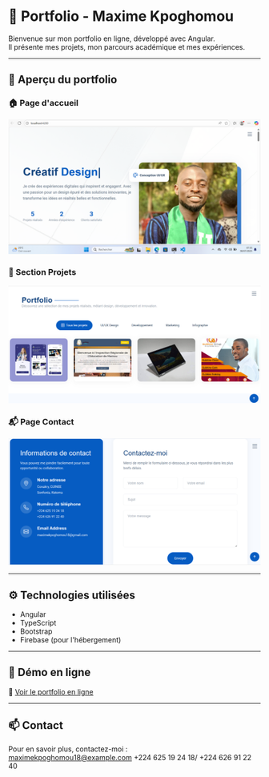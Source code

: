 # 💼 Portfolio - Maxime Kpoghomou

Bienvenue sur mon portfolio en ligne, développé avec Angular.  
Il présente mes projets, mon parcours académique et mes expériences.

---

## 📸 Aperçu du portfolio

### 🏠 Page d'accueil
![Accueil](screenshots/accueil.png)

### 📂 Section Projets
![Projets](screenshots/projet.png)

### 📬 Page Contact
![Contact](screenshots/contact.png)

---

## ⚙️ Technologies utilisées

- Angular
- TypeScript
- Bootstrap
- Firebase (pour l'hébergement)

---

## 🚀 Démo en ligne

🔗 [Voir le portfolio en ligne](https://magoe-176b4.web.app/)

---

## 📫 Contact

Pour en savoir plus, contactez-moi :  
maximekpoghomou18@example.com
+224 625 19 24 18/ +224 626 91 22 40
